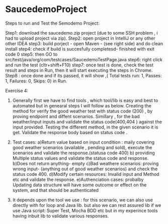 # SaucedemoProject

Steps to run and Test the Semodemo Project:

Step1: download the saucedemo.zip project (due to some SSH problem , i had to upload project via zip).
Step2: open project in IntelliJ or any other other IDEA
step3: build porject - open Maven - (see right side) and do clean install
step4: check if build is succesfully completesd- finished with exit code 0
step5: then GO to src/test/java/org/com/testcases/SaucedemoTestPage.java 
step6: right click and run the test (cltr+shift+F10)
step7: once test is done, check the test result and steps in Run, then it will start executing the steps in Chrome.
Step8 : once done and if its passed, it will show ,( Total tests run: 1, Passes: 1, Failures: 0, Skips: 0) in Run.


Exercise 4:

1) Generally first we have to find tools , which tool/lib is easy and best to automated but in genearal steps I will follow as below.
Creating the method for verify the good weather test with status code (200) , by proving endpoint and diffent scenarios.
Simillary , for the bad weather/input inputs and validate the status code(400,404 ) against the input provided.
Testing the different method, in the given scenario it is get.
Validate the response body based on status code .




2) Test cases:
a)Return value based on input condition : maily covering good weather scenarios (available , pending and sold), execute the scenarios and validate the response.(statusa code 400)
b) providing Multiple status values and validate the status code and response.
b)Does not return anything- empty
c)Bad weathere scenarios: proving wrong input- (anything out of good weather scenarios) and check the status code 400.
d)Modify certain resources: Invalid input and Method etc and validate the response.
e)Authenciation cases: probalby Updating data structure will have some outcome or effect on the system, and that should be authenticated

3) It depends upon the tool we use :
for this scenario, we can also use directly with for loop and Java lib. 
but also we can rest assured lib 
if we use Java script: Super Test, Mocha BDD etc but in my experince tools having inbuit lib to validate various responses.
